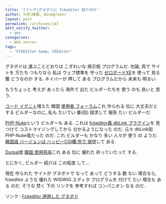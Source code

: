 ```yaml
---
title: '[リンク]グヌボドに fckeditor 貼り付け'
author: 녹풍(綠風, Windgreen)
layout: post
permalink: /archives/147
aktt_notify_twitter:
  - yes
categories:
  - Web server
tags:
  - 'FCKEditor &amp; CKEditor'
---
```

グヌボドは 運ぶことどおりは こぎれいな 掲示板 プログラムだ. 勿論, 鳥で サイトを 万たち つもりなら 私は ウェブ標準を 守った <a href="http://www.xpressengine.com/" target="_blank">ゼロボードXE</a>を 使って 見る 蟹 どうなのか する. ネイバーが 押して ある プログラムだから 未来も 明るい. 

もうちょっと 考えが あったら 海外で 出た ビルダーたちを 使う のも 良いと 思う. 

<a href="http://codeigniter.com/" target="_blank">コード イグニト</a>増えた 韓国 <a href="http://codeigniter-kr.org/" target="_blank">使用者 フォーラム</a>これ 作られる 位に 大丈夫だと する ビルダーなのに, 私も たいてい 番(回) 探求して 報告 たい ビルダーだ.

<a href="http://phpnuke.org/" target="_blank">PHP-Nuke</a>という ビルダーも ある. これは <a href="http://sourceforge.net/tracker/?func=detail&aid=1651051&group_id=75348&atid=737639" target="_blank">fckeditor義 dbLink プラグイン</a>を 見つけて コストマイジングしてから 分かるようになった のだ. 元々 dbLink街 PHP-Nuke竜だった のだ. これ ビルダーも かなり 多い 人々が 使う の ようだ. <a href="http://www.happycgi.com/index.cgi?action=main&category=748" target="_blank">韓国語 バージョンは ハッピーCGI欄 所で 提供</a>して ある.

<a href="http://drupal.org/" target="_blank">Durpal</a>度 <a href="http://drupal.kldp.net/" target="_blank">韓国 使用慈母</a>これ ある 位に 優れた 祈っていたって する.

とにかく, ビルダー 紹介は この程度 して&#8230; 

現在 作られた サイトが グヌボドで なって あって どうする 数 ない 場合なら, fckeditor ような 優れた WISIWIG エディタ プログラムを 付けて たい 場合も ある のだ. そうな 焚く 下の リンクを 参考すれば コンパニオン なる のだ.

リンク : <a href="http://sir.co.kr/bbs/board.php?bo_table=g4_tiptech&wr_id=19174" target="_blank">Fckeditor 適用した グヌボド</a>